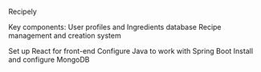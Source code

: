 Recipely

Key components: User profiles and Ingredients database Recipe management and creation system

Set up React for front-end Configure Java to work with Spring Boot Install and configure MongoDB